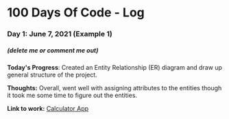 # 100 Days Of Code - Log

### Day 1: June 7, 2021 (Example 1)
##### (delete me or comment me out)

**Today's Progress**: Created an Entity Relationship (ER) diagram and draw up general structure of the project.

**Thoughts:** Overall, went well with assigning attributes to the entities though it took me some time to figure out the entities.

**Link to work:** [Calculator App](http://www.example.com)


